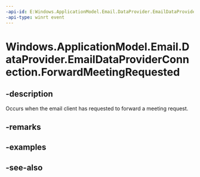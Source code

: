 ----api-id: E:Windows.ApplicationModel.Email.DataProvider.EmailDataProviderConnection.ForwardMeetingRequested
-api-type: winrt event
---<!-- Event syntaxpublic event Windows.Foundation.TypedEventHandler ForwardMeetingRequested<Windows.ApplicationModel.Email.DataProvider.EmailDataProviderConnection,  Windows.ApplicationModel.Email.DataProvider.EmailMailboxForwardMeetingRequestEventArgs>--># Windows.ApplicationModel.Email.DataProvider.EmailDataProviderConnection.ForwardMeetingRequested## -descriptionOccurs when the email client has requested to forward a meeting request.## -remarks## -examples## -see-also